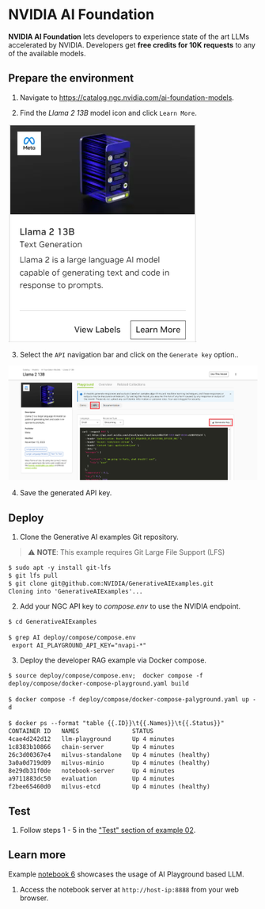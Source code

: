 # NVIDIA AI Foundation

**NVIDIA AI Foundation** lets developers to experience state of the art LLMs accelerated by NVIDIA. Developers get **free credits for 10K requests** to any of the available models. 

## Prepare the environment

1.  Navigate to https://catalog.ngc.nvidia.com/ai-foundation-models.

2. Find the <i>Llama 2 13B</i> model icon and click ``Learn More``.

![Diagram](./images/image5.png)

3. Select the ```API``` navigation bar and click on the ```Generate key``` option..

![Diagram](./images/image6.png)

4. Save the generated API key.

## Deploy

1.  Clone the Generative AI examples Git repository. 

> ⚠️ **NOTE**: This example requires Git Large File Support (LFS)

```
$ sudo apt -y install git-lfs
$ git lfs pull
$ git clone git@github.com:NVIDIA/GenerativeAIExamples.git
Cloning into 'GenerativeAIExamples'...
```

2. Add your NGC API key to <i>compose.env</i> to use the NVIDIA endpoint.

```
$ cd GenerativeAIExamples
 
$ grep AI deploy/compose/compose.env
 export AI_PLAYGROUND_API_KEY="nvapi-*"
```
3. Deploy the developer RAG example via Docker compose.

```
$ source deploy/compose/compose.env;  docker compose -f deploy/compose/docker-compose-playground.yaml build

$ docker compose -f deploy/compose/docker-compose-palyground.yaml up -d

$ docker ps --format "table {{.ID}}\t{{.Names}}\t{{.Status}}"
CONTAINER ID   NAMES               STATUS
4cae4d242d12   llm-playground      Up 4 minutes
1c8383b10866   chain-server        Up 4 minutes
26c3d00367e4   milvus-standalone   Up 4 minutes (healthy)
3a0a0d719d09   milvus-minio        Up 4 minutes (healthy)
8e29db31f0de   notebook-server     Up 4 minutes
a9711883dc50   evaluation          Up 4 minutes
f2bee65460d0   milvus-etcd         Up 4 minutes (healthy)
```

## Test

1. Follow steps 1 - 5 in the ["Test" section of example 02](../../RetrievalAugmentedGeneration/README.md#02-test).

## Learn more

Example [notebook 6](../../notebooks/06_AI_playground.ipynb) showcases the usage of AI Playground based LLM. 

1. Access the notebook server at `http://host-ip:8888` from your web browser.

